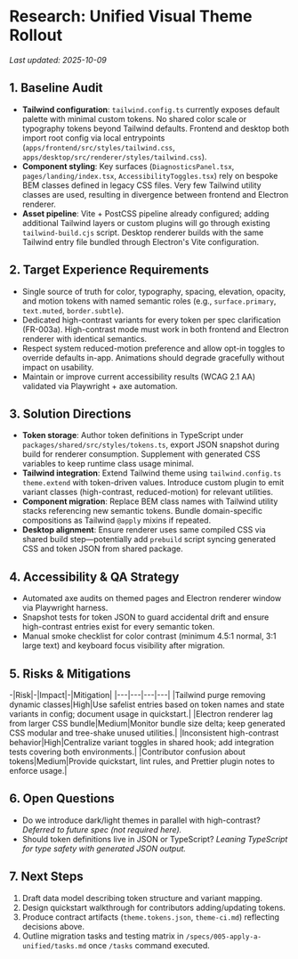 # Research: Unified Visual Theme Rollout

_Last updated: 2025-10-09_

## 1. Baseline Audit
- **Tailwind configuration**: `tailwind.config.ts` currently exposes default palette with minimal custom tokens. No shared color scale or typography tokens beyond Tailwind defaults. Frontend and desktop both import root config via local entrypoints (`apps/frontend/src/styles/tailwind.css`, `apps/desktop/src/renderer/styles/tailwind.css`).
- **Component styling**: Key surfaces (`DiagnosticsPanel.tsx`, `pages/landing/index.tsx`, `AccessibilityToggles.tsx`) rely on bespoke BEM classes defined in legacy CSS files. Very few Tailwind utility classes are used, resulting in divergence between frontend and Electron renderer.
- **Asset pipeline**: Vite + PostCSS pipeline already configured; adding additional Tailwind layers or custom plugins will go through existing `tailwind-build.cjs` script. Desktop renderer builds with the same Tailwind entry file bundled through Electron's Vite configuration.

## 2. Target Experience Requirements
- Single source of truth for color, typography, spacing, elevation, opacity, and motion tokens with named semantic roles (e.g., `surface.primary`, `text.muted`, `border.subtle`).
- Dedicated high-contrast variants for every token per spec clarification (FR-003a). High-contrast mode must work in both frontend and Electron renderer with identical semantics.
- Respect system reduced-motion preference and allow opt-in toggles to override defaults in-app. Animations should degrade gracefully without impact on usability.
- Maintain or improve current accessibility results (WCAG 2.1 AA) validated via Playwright + axe automation.

## 3. Solution Directions
- **Token storage**: Author token definitions in TypeScript under `packages/shared/src/styles/tokens.ts`, export JSON snapshot during build for renderer consumption. Supplement with generated CSS variables to keep runtime class usage minimal.
- **Tailwind integration**: Extend Tailwind theme using `tailwind.config.ts` `theme.extend` with token-driven values. Introduce custom plugin to emit variant classes (high-contrast, reduced-motion) for relevant utilities.
- **Component migration**: Replace BEM class names with Tailwind utility stacks referencing new semantic tokens. Bundle domain-specific compositions as Tailwind `@apply` mixins if repeated.
- **Desktop alignment**: Ensure renderer uses same compiled CSS via shared build step—potentially add `prebuild` script syncing generated CSS and token JSON from shared package.

## 4. Accessibility & QA Strategy
- Automated axe audits on themed pages and Electron renderer window via Playwright harness.
- Snapshot tests for token JSON to guard accidental drift and ensure high-contrast entries exist for every semantic token.
- Manual smoke checklist for color contrast (minimum 4.5:1 normal, 3:1 large text) and keyboard focus visibility after migration.

## 5. Risks & Mitigations
-|Risk|-|Impact|-|Mitigation|
|---|---|---|---|
|Tailwind purge removing dynamic classes|High|Use safelist entries based on token names and state variants in config; document usage in quickstart.| 
|Electron renderer lag from larger CSS bundle|Medium|Monitor bundle size delta; keep generated CSS modular and tree-shake unused utilities.| 
|Inconsistent high-contrast behavior|High|Centralize variant toggles in shared hook; add integration tests covering both environments.| 
|Contributor confusion about tokens|Medium|Provide quickstart, lint rules, and Prettier plugin notes to enforce usage.| 

## 6. Open Questions
- Do we introduce dark/light themes in parallel with high-contrast? _Deferred to future spec (not required here)._ 
- Should token definitions live in JSON or TypeScript? _Leaning TypeScript for type safety with generated JSON output._

## 7. Next Steps
1. Draft data model describing token structure and variant mapping.
2. Design quickstart walkthrough for contributors adding/updating tokens.
3. Produce contract artifacts (`theme.tokens.json`, `theme-ci.md`) reflecting decisions above.
4. Outline migration tasks and testing matrix in `/specs/005-apply-a-unified/tasks.md` once `/tasks` command executed.
